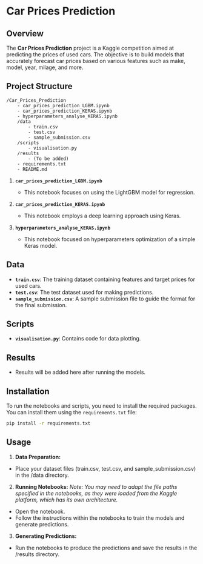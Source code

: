 # Car Prices Prediction

## Overview

The **Car Prices Prediction** project is a Kaggle competition aimed at predicting the prices of used cars. The objective is to build models that accurately forecast car prices based on various features such as make, model, year, milage, and more.

## Project Structure

```
/Car_Prices_Prediction
	- car_prices_prediction_LGBM.ipynb
	- car_prices_prediction_KERAS.ipynb
	- hyperparameters_analyse_KERAS.ipynb
	/data
		- train.csv
		- test.csv
		- sample_submission.csv
	/scripts
		- visualisation.py
	/results
		- (To be added)
  	- requirements.txt
  	- README.md
```

1. **`car_prices_prediction_LGBM.ipynb`**
   - This notebook focuses on using the LightGBM model for regression.

2. **`car_prices_prediction_KERAS.ipynb`**
   - This notebook employs a deep learning approach using Keras.
3. **`hyperparameters_analyse_KERAS.ipynb`**
   - This notebook focused on hyperparameters optimization of a simple Keras model.

## Data

- **`train.csv`**: The training dataset containing features and target prices for used cars.
- **`test.csv`**: The test dataset used for making predictions.
- **`sample_submission.csv`**: A sample submission file to guide the format for the final submission.

## Scripts

- **`visualisation.py`**: Contains code for data plotting.

## Results

- Results will be added here after running the models.

## Installation

To run the notebooks and scripts, you need to install the required packages. You can install them using the `requirements.txt` file:
```bash
pip install -r requirements.txt
```

## Usage

1. **Data Preparation:**
  - Place your dataset files (train.csv, test.csv, and sample_submission.csv) in the /data directory.

2. **Running Notebooks:**
  *Note: You may need to adapt the file paths specified in the notebooks, as they were loaded from the Kaggle platform, which has its own architecture.*

  - Open the notebook.
  - Follow the instructions within the notebooks to train the models and generate predictions.

3. **Generating Predictions:**
  - Run the notebooks to produce the predictions and save the results in the /results directory.